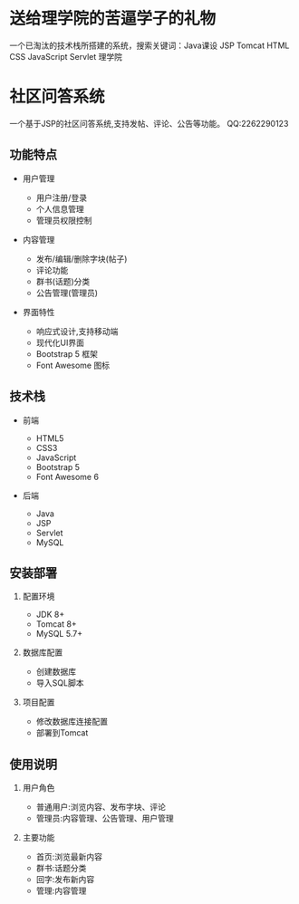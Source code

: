 # 送给理学院的苦逼学子的礼物
一个已淘汰的技术栈所搭建的系统，搜索关键词：Java课设 JSP Tomcat HTML CSS JavaScript Servlet 理学院

# 社区问答系统

一个基于JSP的社区问答系统,支持发帖、评论、公告等功能。
QQ:2262290123

## 功能特点

- 用户管理
  - 用户注册/登录
  - 个人信息管理
  - 管理员权限控制

- 内容管理
  - 发布/编辑/删除字块(帖子)
  - 评论功能
  - 群书(话题)分类
  - 公告管理(管理员)

- 界面特性
  - 响应式设计,支持移动端
  - 现代化UI界面
  - Bootstrap 5 框架
  - Font Awesome 图标

## 技术栈

- 前端
  - HTML5
  - CSS3
  - JavaScript
  - Bootstrap 5
  - Font Awesome 6

- 后端
  - Java
  - JSP
  - Servlet
  - MySQL

## 安装部署

1. 配置环境
   - JDK 8+
   - Tomcat 8+
   - MySQL 5.7+

2. 数据库配置
   - 创建数据库
   - 导入SQL脚本

3. 项目配置
   - 修改数据库连接配置
   - 部署到Tomcat

## 使用说明

1. 用户角色
   - 普通用户:浏览内容、发布字块、评论
   - 管理员:内容管理、公告管理、用户管理

2. 主要功能
   - 首页:浏览最新内容
   - 群书:话题分类
   - 回字:发布新内容
   - 管理:内容管理

